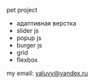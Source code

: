 pet project

- адаптивная верстка
- slider js
- popup js
- burger js
- grid 
- flexbox


my email: yaluvv@yandex.ru
